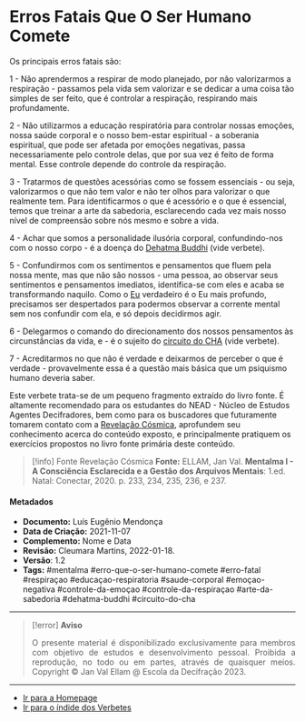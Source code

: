 # Erros Fatais Que O Ser Humano Comete

Os principais erros fatais são: 

1 - Não aprendermos a respirar de modo planejado, por não valorizarmos a respiração - passamos pela vida sem valorizar e se dedicar a uma coisa tão simples de ser feito, que é controlar a respiração, respirando mais profundamente. 

2 - Não utilizarmos a educação respiratória para controlar nossas emoções, nossa saúde corporal e o nosso bem-estar espiritual - a soberania espiritual, que pode ser afetada por emoções negativas, passa necessariamente pelo controle delas, que por sua vez é feito de forma mental. Esse controle depende do controle da respiração. 

3 - Tratarmos de questões acessórias como se fossem essenciais - ou seja, valorizarmos o que não tem valor e não ter olhos para valorizar o que realmente tem. Para identificarmos o que é acessório e o que é essencial, temos que treinar a arte da sabedoria, esclarecendo cada vez mais nosso nível de compreensão sobre nós mesmo e sobre a vida. 

4 - Achar que somos a personalidade ilusória corporal, confundindo-nos com o nosso corpo - é a doença do [Dehatma Buddhi](Dehatma%20Buddhi.md) (vide verbete). 

5 - Confundirmos com os sentimentos e pensamentos que fluem pela nossa mente, mas que não são nossos - uma pessoa, ao observar seus sentimentos e pensamentos imediatos, identifica-se com eles e acaba se transformando naquilo. Como o [Eu](EU.md) verdadeiro é o Eu mais profundo, precisamos ser despertados para podermos observar a corrente mental sem nos confundir com ela, e só depois decidirmos agir.  

6 - Delegarmos o comando do direcionamento dos nossos pensamentos às circunstâncias da vida, e - é o sujeito do [circuito do CHA](Circuito%20do%20CHA.md) (vide verbete).

7 - Acreditarmos no que não é verdade e deixarmos de perceber o que é verdade - provavelmente essa é a questão mais básica que um psiquismo humano deveria saber.  

Este verbete trata-se de um pequeno fragmento extraído do livro fonte. É altamente recomendado para os estudantes do NEAD - Núcleo de Estudos Agentes Decifradores, bem como para os buscadores que futuramente tomarem contato com a [Revelação Cósmica](Revelação%20Cósmica.md), aprofundem seu conhecimento acerca do conteúdo exposto, e principalmente pratiquem os exercícios propostos no livro fonte primária deste conteúdo. 

> [!info] Fonte Revelação Cósmica
> **Fonte:** ELLAM, Jan Val. **Mentalma I - A Consciência Esclarecida e a Gestão dos Arquivos Mentais**: 1.ed. Natal: Conectar, 2020. p. 233, 234, 235, 236, e 237.

#### Metadados

- **Documento:** Luís Eugênio Mendonça
- **Data de Criação:** 2021-11-07
- **Complemento:** Nome e Data 
- **Revisão:** Cleumara Martins, 2022-01-18.
- **Versão**: 1.2 
- **Tags:** #mentalma #erro-que-o-ser-humano-comete #erro-fatal #respiraçao #educaçao-respiratoria #saude-corporal #emoçao-negativa #controle-da-emoçao #controle-da-respiraçao #arte-da-sabedoria #dehatma-buddhi #circuito-do-cha

---
> [!error] **Aviso**
> <p align="justify">O presente material é disponibilizado exclusivamente para membros com objetivo de estudos e desenvolvimento pessoal. Proibida a reprodução, no todo ou em partes, através de quaisquer meios. Copyright © Jan Val Ellam @ Escola da Decifração 2023. </p>

---
- [Ir para a Homepage](Homepage.canvas)
- [Ir para o índide dos Verbetes](ÍNDIDE%20GERAL%20DOS%20VERBETES.canvas)
